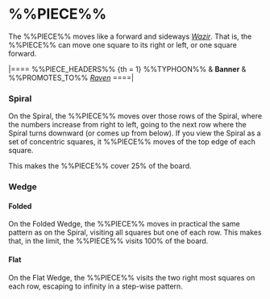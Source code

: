 # %%PIECE%%

The %%PIECE%% moves like a forward and sideways [*Wazir*](wazir.html).
That is, the %%PIECE%% can move one square to its right or left, or
one square forward.

|====
%%PIECE_HEADERS%%
{th = 1} %%TYPHOON%%
       & **Banner**
       & %%PROMOTES_TO%% [*Raven*](modern_elephant.html?piece=raven)
====|

### Spiral

On the Spiral, the %%PIECE%% moves over those rows of the Spiral,
where the numbers increase from right to left, going to the next
row where the Spiral turns downward (or comes up from below). If
you view the Spiral as a set of concentric squares, it %%PIECE%%
moves of the top edge of each square.

This makes the %%PIECE%% cover 25% of the board.

### Wedge

#### Folded

On the Folded Wedge, the %%PIECE%% moves in practical the same
pattern as on the Spiral, visiting all squares but one of each
row. This makes that, in the limit, the %%PIECE%% visits 100%
of the board.

#### Flat

On the Flat Wedge, the %%PIECE%% visits the two right most squares
on each row, escaping to infinity in a step-wise pattern.
